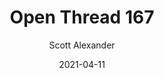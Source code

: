 ---
layout: podcast
title: "Open Thread 167"
author: Scott Alexander
description: https://astralcodexten.substack.com/p/open-thread-167
date: 2021-04-11
length: 635811
duration: 159
guid: open-thread-167
---